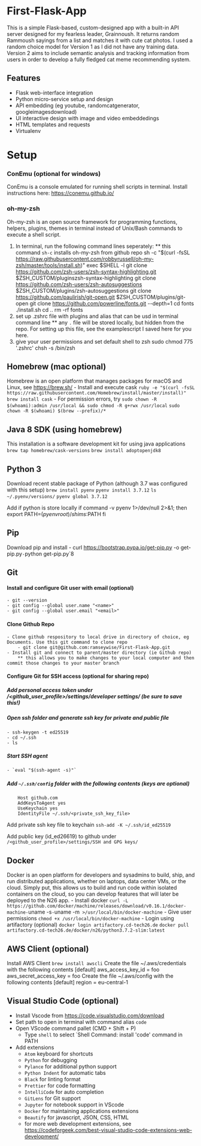 # First-Flask-App

This is a simple Flask-based, custom-designed app with a built-in API server designed for my fearless leader, Grainnoush. It returns random Rammoush sayings from a list and matches it with cute cat photos. I used a random choice model for Version 1 as I did not have any training data. Version 2 aims to include semantic analysis and tracking information from users in order to develop a fully fledged cat meme recommending system.

## Features

- Flask web-interface integration 
- Python micro-service setup and design
- API embedding (eg youtube, randomcatgenerator, googleimagesdownload)
- UI interactive design with image and video embeddedings
- HTML templates and requests
- Virtualenv

# Setup

### ConEmu (optional for windows)
ConEmu is a console emulated for running shell scripts in terminal. Install instructions here: https://conemu.github.io/

### oh-my-zsh 
Oh-my-zsh is an open source framework for programming functions, helpers, plugins, themes in terminal instead of Unix/Bash commands to execute a shell script.
1. In terminal, run the following command lines seperately:
    ** this command `sh-c` installs oh-my-zsh from github repo 
        sh -c "$(curl -fsSL https://raw.githubusercontent.com/robbyrussell/oh-my-zsh/master/tools/install.sh)"
        exec $SHELL -l
            git clone https://github.com/zsh-users/zsh-syntax-highlighting.git $ZSH_CUSTOM/pluginszsh-syntax-highlighting
        git clone https://github.com/zsh-users/zsh-autosuggestions $ZSH_CUSTOM/plugins/zsh-autosuggestions
        git clone https://github.com/paulirish/git-open.git $ZSH_CUSTOM/plugins/git-open
        git clone https://github.com/powerline/fonts.git --depth=1
        cd fonts
        ./install.sh
        cd ..
        rm -rf fonts    
2. set up .zshrc file with plugins and alias that can be usd in terminal command line
        ** any `.` file will be stored locally, but hidden from the repo. For setting up this file, see the examplescript I saved here for you here.    
3. give your user permissions and set default shell to zsh
    sudo chmod 775 '.zshrc' 
    chsh -s /bin/zsh

## Homebrew (mac optional)
Homebrew is an open platform that manages packages for macOS and Linux, see https://brew.sh/
    - Install and execute cask
        `ruby -e "$(curl -fsSL https://raw.githubusercontent.com/Homebrew/install/master/install)"`
        `brew install cask`
    - For permission errors, try
        `sudo chown -R $(whoami):admin /usr/local && sudo chmod -R g+rwx /usr/local`
        `sudo chown -R $(whoami) $(brew --prefix)/*`

## Java 8 SDK (using homebrew)
This installation is a software development kit for using java applications
    `brew tap homebrew/cask-versions`
    `brew install adoptopenjdk8`

## Python 3
Download recent stable package of Python (although 3.7 was configured with this setup)
    `brew install pyenv`
    `pyenv install 3.7.12`
    `ls ~/.pyenv/versions/`
    `pyenv global 3.7.12`

Add if python is store locally
    if command -v pyenv 1>/dev/null 2>&1; then
        export PATH=$(pyenv root)/shims:$PATH
    fi 
## Pip
Download pip and install
    - curl https://bootstrap.pypa.io/get-pip.py -o get-pip.py`
    - `python get-pip.py`8

## Git  
#### Install and configure Git user with email (optional)
    - git --version
    - git config --global user.name "<name>"
    - git config --global user.email "<email>"

#### Clone Github Repo
    - Clone github respository to local drive in directory of choice, eg Documents. Use this git command to clone repo 
        - git clone git@github.com:ramseywise/First-Flask-App.git
    - Install git and connect to parent/master directory (ie Github repo)
        ** this allows you to make changes to your local computer and then commit those changes to your master branch

#### Configure Git for SSH access (optional for sharing repo)
##### Add personal access token under /<github_user_profile>/settings/developer settings/ (be sure to save this!)

##### Open ssh folder and generate ssh key for private and public file
    - ssh-keygen -t ed25519
    - cd ~/.ssh
    - ls

##### Start SSH agent
    - `eval "$(ssh-agent -s)"`

##### Add `~/.ssh/config`  folder with the following contents (keys are optional)
        Host github.com
        AddKeysToAgent yes
        UseKeychain yes
        IdentityFile ~/.ssh/<private_ssh_key_file>

Add private ssh key file to keychain
        `ssh-add -K ~/.ssh/id_ed25519`   

Add public key (id_ed26619) to github under `/<github_user_profile>/settings/SSH and GPG keys/`

## Docker   
Docker is an open platform for developers and sysadmins to build, ship, and run distributed applications, whether on laptops, data center VMs, or the cloud. Simply put, this allows us to build and run code within isolated containers on the cloud, so you can develop features that will later be deployed to the N26 app. 
    - Install docker
        `curl -L https://github.com/docker/machine/releases/download/v0.16.1/docker-machine-`uname -s`-`uname -m` >/usr/local/bin/docker-machine`
    - Give user permissions
        `chmod +x /usr/local/bin/docker-machine`
    - Login using artifactory (optional)
        `docker login artifactory.cd-tech26.de`
        `docker pull artifactory.cd-tech26.de/docker/n26/python3.7.2-slim:latest`

## AWS Client (optional)
Install AWS Client
    `brew install awscli`
Create the file ~/.aws/credentials with the following contents
        [default]
        aws_access_key_id = foo
        aws_secret_access_key = foo
Create the file ~/.aws/config with the following contents
        [default]
        region = eu-central-1

## Visual Studio Code (optional)
- Install Vscode from https://code.visualstudio.com/download
- Set path to open in terminal with command alias `code`
- Open VScode command pallet (CMD + Shift + P)
    - Type `shell` to select `Shell Command: install 'code' command in PATH
- Add extensions
    - `Atom` keyboard for shortcuts
    - `Python` for debugging
    - `Pylance` for additional python support
    - `Python Indent` for automatic tabs
    - `Black` for linting format
    - `Prettier` for code formatting
    - `IntelliCode` for auto completion
    - `GitLens` for Git support
    - `Jupyter` for notebook support in VScode
    - `Docker` for maintaining applications extensions 
    - `Beautify` for javascript, JSON, CSS, HTML
    - for more web development extensions, see https://codeforgeek.com/best-visual-studio-code-extensions-web-development/ 
